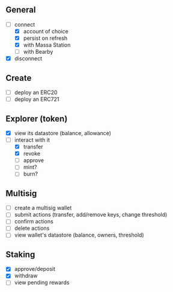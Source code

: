 ## General 
- [ ] connect
  - [x] account of choice
  - [x] persist on refresh 
  - [x] with Massa Station
  - [ ] with Bearby
- [x] disconnect
  
## Create
- [ ] deploy an ERC20
- [ ] deploy an ERC721

## Explorer (token)
- [x] view its datastore (balance, allowance)
- [ ] interact with it
  - [x] transfer
  - [x] revoke
  - [ ] approve
  - [ ] mint?
  - [ ] burn?

## Multisig
- [ ] create a multisig wallet
- [ ] submit actions (transfer, add/remove keys, change threshold)
- [ ] confirm actions
- [ ] delete actions
- [ ] view wallet's datastore (balance, owners, threshold)

## Staking
- [x] approve/deposit
- [x] withdraw
- [ ] view pending rewards
